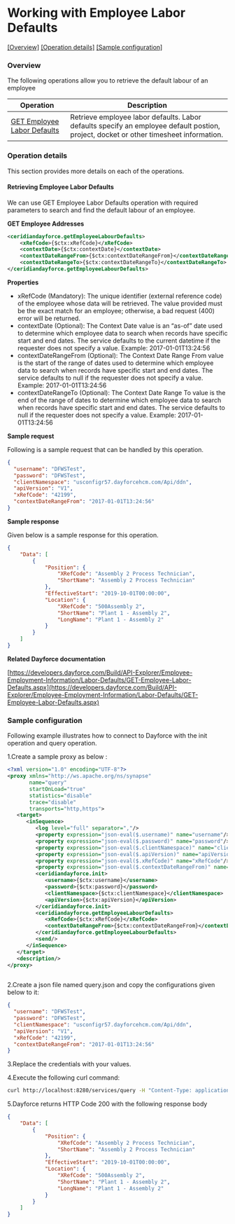 # Working with Employee Labor Defaults

[[Overview]](#overview)  [[Operation details]](#operation-details)  [[Sample configuration]](#sample-configuration)

### Overview 

The following operations allow you to retrieve the default labour of an employee

| Operation | Description |
| ------------- |-------------|
|[GET Employee Labor Defaults](#retrieving-employee-labour-defaults)| Retrieve employee labor defaults. Labor defaults specify an employee default postion, project, docket or other timesheet information. |

### Operation details

This section provides more details on each of the operations.

#### Retrieving Employee Labor Defaults
We can use GET Employee Labor Defaults operation with required parameters to search and find the default labour of an employee.

**GET Employee Addresses**
```xml
<ceridiandayforce.getEmployeeLabourDefaults>
    <xRefCode>{$ctx:xRefCode}</xRefCode>
    <contextDate>{$ctx:contextDate}</contextDate>
    <contextDateRangeFrom>{$ctx:contextDateRangeFrom}</contextDateRangeFrom>
    <contextDateRangeTo>{$ctx:contextDateRangeTo}</contextDateRangeTo>
</ceridiandayforce.getEmployeeLabourDefaults>
```

**Properties**

* xRefCode (Mandatory): The unique identifier (external reference code) of the employee whose data will be retrieved. The value provided must be the exact match for an employee; otherwise, a bad request (400) error will be returned.
* contextDate (Optional): The Context Date value is an “as-of” date used to determine which employee data to search when records have specific start and end dates. The service defaults to the current datetime if the requester does not specify a value. Example: 2017-01-01T13:24:56
* contextDateRangeFrom (Optional): The Context Date Range From value is the start of the range of dates used to determine which employee data to search when records have specific start and end dates. The service defaults to null if the requester does not specify a value. Example: 2017-01-01T13:24:56
* contextDateRangeTo (Optional): The Context Date Range To value is the end of the range of dates to determine which employee data to search when records have specific start and end dates. The service defaults to null if the requester does not specify a value. Example: 2017-01-01T13:24:56

**Sample request**

Following is a sample request that can be handled by this operation.

```json
{
  "username": "DFWSTest",
  "password": "DFWSTest",
  "clientNamespace": "usconfigr57.dayforcehcm.com/Api/ddn",
  "apiVersion": "V1",
  "xRefCode": "42199",
  "contextDateRangeFrom": "2017-01-01T13:24:56"
}
```

**Sample response**

Given below is a sample response for this operation.

```json
{
    "Data": [
        {
            "Position": {
                "XRefCode": "Assembly 2 Process Technician",
                "ShortName": "Assembly 2 Process Technician"
            },
            "EffectiveStart": "2019-10-01T00:00:00",
            "Location": {
                "XRefCode": "500Assembly 2",
                "ShortName": "Plant 1 - Assembly 2",
                "LongName": "Plant 1 - Assembly 2"
            }
        }
    ]
}
```

**Related Dayforce documentation**

[https://developers.dayforce.com/Build/API-Explorer/Employee-Employment-Information/Labor-Defaults/GET-Employee-Labor-Defaults.aspx](https://developers.dayforce.com/Build/API-Explorer/Employee-Employment-Information/Labor-Defaults/GET-Employee-Labor-Defaults.aspx)

### Sample configuration

Following example illustrates how to connect to Dayforce with the init operation and query operation.

1.Create a sample proxy as below :
```xml
<?xml version="1.0" encoding="UTF-8"?>
<proxy xmlns="http://ws.apache.org/ns/synapse"
       name="query"
       startOnLoad="true"
       statistics="disable"
       trace="disable"
       transports="http,https">
   <target>
      <inSequence>
         <log level="full" separator=","/>
         <property expression="json-eval($.username)" name="username"/>
         <property expression="json-eval($.password)" name="password"/>
         <property expression="json-eval($.clientNamespace)" name="clientNamespace"/>
         <property expression="json-eval($.apiVersion)" name="apiVersion"/>
         <property expression="json-eval($.xRefCode)" name="xRefCode"/>
         <property expression="json-eval($.contextDateRangeFrom)" name="contextDateRangeFrom"/>
         <ceridiandayforce.init>
            <username>{$ctx:username}</username>
            <password>{$ctx:password}</password>
            <clientNamespace>{$ctx:clientNamespace}</clientNamespace>
            <apiVersion>{$ctx:apiVersion}</apiVersion>
         </ceridiandayforce.init>
         <ceridiandayforce.getEmployeeLabourDefaults>
            <xRefCode>{$ctx:xRefCode}</xRefCode>
            <contextDateRangeFrom>{$ctx:contextDateRangeFrom}</contextDateRangeFrom>
         </ceridiandayforce.getEmployeeLabourDefaults>
         <send/>
      </inSequence>
   </target>
   <description/>
</proxy>
                                
```

2.Create a json file named query.json and copy the configurations given below to it:

```json
{
  "username": "DFWSTest",
  "password": "DFWSTest",
  "clientNamespace": "usconfigr57.dayforcehcm.com/Api/ddn",
  "apiVersion": "V1",
  "xRefCode": "42199",
  "contextDateRangeFrom": "2017-01-01T13:24:56"
}
```
3.Replace the credentials with your values.

4.Execute the following curl command:

```bash
curl http://localhost:8280/services/query -H "Content-Type: application/json" -d @query.json
```
5.Dayforce returns HTTP Code 200 with the following response body

```json
{
    "Data": [
        {
            "Position": {
                "XRefCode": "Assembly 2 Process Technician",
                "ShortName": "Assembly 2 Process Technician"
            },
            "EffectiveStart": "2019-10-01T00:00:00",
            "Location": {
                "XRefCode": "500Assembly 2",
                "ShortName": "Plant 1 - Assembly 2",
                "LongName": "Plant 1 - Assembly 2"
            }
        }
    ]
}
```
